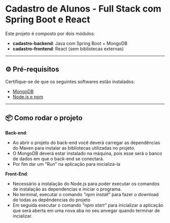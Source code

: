 # Cadastro de Alunos - Full Stack com Spring Boot e React

Este projeto é composto por dois módulos:

- **cadastro-backend**: Java com Spring Boot + MongoDB
- **cadastro-frontend**: React (sem bibliotecas externas)

---

## ⚙ Pré-requisitos

Certifique-se de que os seguintes softwares estão instalados:
- [MongoDB](https://www.mongodb.com/try/download/community)
- [Node.js e npm](https://nodejs.org/)

---

## 📦 Como rodar o projeto
**Back-end**:
- Ao abrir o projeto do back-end você deverá carregar as dependências do Maven para instalar as bibliotecas utilizadas no projeto.
- O MongoDB deverá estar instalado na máquina, pois esse será o banco de dados em que o back-end se conectará.
- Por fim dar um "Run" na aplicação para inicializa-la
  
**Front-End**:
- Necessário a instalação do Node.js para poder executar os comandos de instalação as dependencias e iniciar o programa.
- No terminal, executar o comando *"npm install"* para fazer o download de todas as depêndencias do projeto
- Em seguida executar o comando *"npm start"* para inicializar a aplicação que será aberta em uma nova aba no seu anvegar quando terminar de incializar.


